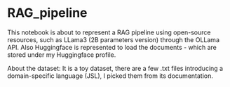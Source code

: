 # RAG_pipeline
This notebook is about to represent a RAG pipeline using open-source resources, such as LLama3 (2B parameters version) through the OLLama API. Also Huggingface is represented to load the documents - which are stored under my Huggingface profile.

About the dataset: It is a toy dataset, there are a few .txt files introducing a domain-specific language (JSL), I picked them from its documentation.
